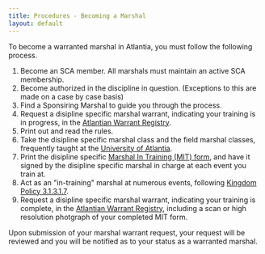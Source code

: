 ```yaml
---
title: Procedures - Becoming a Marshal
layout: default
---
```


To become a warranted marshal in Atlantia, you must follow the following process.

1.  Become an SCA member.  All marshals must maintain an active SCA membership.
2.  Become authorized in the discipline in question.  (Exceptions to this are made on a case by case basis)
3.  Find a Sponsiring Marshal to guide you through the process.
4.  Request a disipline specific marshal warrant, indicating your training is in progress, in the [Atlantian Warrant Registry](https://warrant.atlantia.sca.org/warrants/request/1).
5.  Print out and read the rules.
6.  Take the disipline specific marshal class and the field marshal classes, frequently taught at the [University of Atlantia](http://university.atlantia.sca.org/).
7.  Print the disipline specific [Marshal In Training (MIT) form](/paperwork/), and have it signed by the disipline specific marshal in charge at each event you train at.
8.  Act as an "in-training" marshal at numerous events, following [Kingdom Policy 3.1.3.1.7](https://atlantia.sca.org/offices/seneschal/clerk-of-law/policy/marshal#faqnoanchor).
9.  Request a disipline specific marshal warrant, indicating your training is complete, in the [Atlantian Warrant Registry](https://warrant.atlantia.sca.org/warrants/request/1), including a scan or high resolution photgraph of your completed MIT form.

Upon submission of your marshal warrant request, your request will be reviewed and you will be notified as to your status as a warranted marshal.
